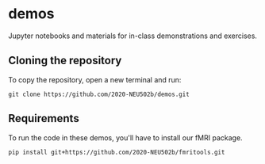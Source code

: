 # demos

Jupyter notebooks and materials for in-class demonstrations and exercises.

## Cloning the repository

To copy the repository, open a new terminal and run:

```
git clone https://github.com/2020-NEU502b/demos.git
```

## Requirements

To run the code in these demos, you'll have to install our fMRI package.

```
pip install git+https://github.com/2020-NEU502b/fmritools.git
```
